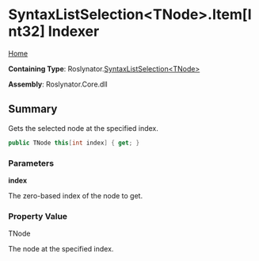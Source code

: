 # SyntaxListSelection\<TNode>\.Item\[Int32\] Indexer

[Home](../../../README.md)

**Containing Type**: Roslynator\.[SyntaxListSelection\<TNode>](../README.md)

**Assembly**: Roslynator\.Core\.dll

## Summary

Gets the selected node at the specified index\.

```csharp
public TNode this[int index] { get; }
```

### Parameters

**index**

The zero\-based index of the node to get\. 

### Property Value

TNode

The node at the specified index\.